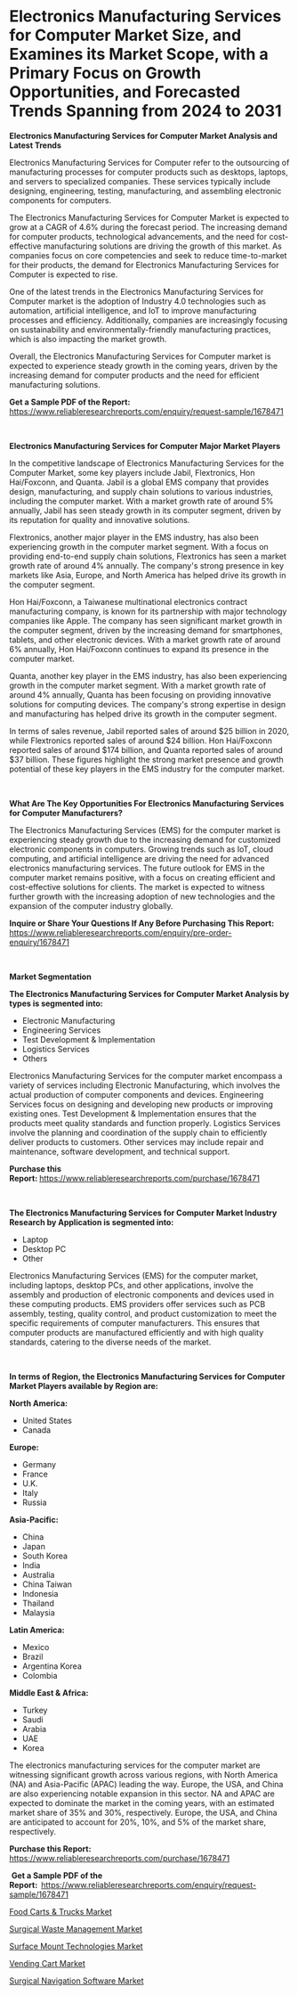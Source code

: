 <p><h1>Electronics Manufacturing Services for Computer Market Size, and Examines its Market Scope, with a Primary Focus on Growth Opportunities, and Forecasted Trends Spanning from 2024 to 2031</h1></p><p><strong>Electronics Manufacturing Services for Computer Market Analysis and Latest Trends</strong></p>
<p><p>Electronics Manufacturing Services for Computer refer to the outsourcing of manufacturing processes for computer products such as desktops, laptops, and servers to specialized companies. These services typically include designing, engineering, testing, manufacturing, and assembling electronic components for computers.</p><p>The Electronics Manufacturing Services for Computer Market is expected to grow at a CAGR of 4.6% during the forecast period. The increasing demand for computer products, technological advancements, and the need for cost-effective manufacturing solutions are driving the growth of this market. As companies focus on core competencies and seek to reduce time-to-market for their products, the demand for Electronics Manufacturing Services for Computer is expected to rise.</p><p>One of the latest trends in the Electronics Manufacturing Services for Computer market is the adoption of Industry 4.0 technologies such as automation, artificial intelligence, and IoT to improve manufacturing processes and efficiency. Additionally, companies are increasingly focusing on sustainability and environmentally-friendly manufacturing practices, which is also impacting the market growth.</p><p>Overall, the Electronics Manufacturing Services for Computer market is expected to experience steady growth in the coming years, driven by the increasing demand for computer products and the need for efficient manufacturing solutions.</p></p>
<p><strong>Get a Sample PDF of the Report:&nbsp;</strong> <a href="https://www.reliableresearchreports.com/enquiry/request-sample/1678471">https://www.reliableresearchreports.com/enquiry/request-sample/1678471</a></p>
<p>&nbsp;</p>
<p><strong>Electronics Manufacturing Services for Computer Major Market Players</strong></p>
<p><p>In the competitive landscape of Electronics Manufacturing Services for the Computer Market, some key players include Jabil, Flextronics, Hon Hai/Foxconn, and Quanta. Jabil is a global EMS company that provides design, manufacturing, and supply chain solutions to various industries, including the computer market. With a market growth rate of around 5% annually, Jabil has seen steady growth in its computer segment, driven by its reputation for quality and innovative solutions.</p><p>Flextronics, another major player in the EMS industry, has also been experiencing growth in the computer market segment. With a focus on providing end-to-end supply chain solutions, Flextronics has seen a market growth rate of around 4% annually. The company's strong presence in key markets like Asia, Europe, and North America has helped drive its growth in the computer segment.</p><p>Hon Hai/Foxconn, a Taiwanese multinational electronics contract manufacturing company, is known for its partnership with major technology companies like Apple. The company has seen significant market growth in the computer segment, driven by the increasing demand for smartphones, tablets, and other electronic devices. With a market growth rate of around 6% annually, Hon Hai/Foxconn continues to expand its presence in the computer market.</p><p>Quanta, another key player in the EMS industry, has also been experiencing growth in the computer market segment. With a market growth rate of around 4% annually, Quanta has been focusing on providing innovative solutions for computing devices. The company's strong expertise in design and manufacturing has helped drive its growth in the computer segment.</p><p>In terms of sales revenue, Jabil reported sales of around $25 billion in 2020, while Flextronics reported sales of around $24 billion. Hon Hai/Foxconn reported sales of around $174 billion, and Quanta reported sales of around $37 billion. These figures highlight the strong market presence and growth potential of these key players in the EMS industry for the computer market.</p></p>
<p>&nbsp;</p>
<p><strong>What Are The Key Opportunities For Electronics Manufacturing Services for Computer Manufacturers?</strong></p>
<p><p>The Electronics Manufacturing Services (EMS) for the computer market is experiencing steady growth due to the increasing demand for customized electronic components in computers. Growing trends such as IoT, cloud computing, and artificial intelligence are driving the need for advanced electronics manufacturing services. The future outlook for EMS in the computer market remains positive, with a focus on creating efficient and cost-effective solutions for clients. The market is expected to witness further growth with the increasing adoption of new technologies and the expansion of the computer industry globally.</p></p>
<p><strong>Inquire or Share Your Questions If Any Before Purchasing This Report:</strong> <a href="https://www.reliableresearchreports.com/enquiry/pre-order-enquiry/1678471">https://www.reliableresearchreports.com/enquiry/pre-order-enquiry/1678471</a></p>
<p>&nbsp;</p>
<p><strong>Market Segmentation</strong></p>
<p><strong>The Electronics Manufacturing Services for Computer Market Analysis by types is segmented into:</strong></p>
<p><ul><li>Electronic Manufacturing</li><li>Engineering Services</li><li>Test Development & Implementation</li><li>Logistics Services</li><li>Others</li></ul></p>
<p><p>Electronics Manufacturing Services for the computer market encompass a variety of services including Electronic Manufacturing, which involves the actual production of computer components and devices. Engineering Services focus on designing and developing new products or improving existing ones. Test Development & Implementation ensures that the products meet quality standards and function properly. Logistics Services involve the planning and coordination of the supply chain to efficiently deliver products to customers. Other services may include repair and maintenance, software development, and technical support.</p></p>
<p><strong>Purchase this Report:&nbsp;</strong><a href="https://www.reliableresearchreports.com/purchase/1678471">https://www.reliableresearchreports.com/purchase/1678471</a></p>
<p>&nbsp;</p>
<p><strong>The Electronics Manufacturing Services for Computer Market Industry Research by Application is segmented into:</strong></p>
<p><ul><li>Laptop</li><li>Desktop PC</li><li>Other</li></ul></p>
<p><p>Electronics Manufacturing Services (EMS) for the computer market, including laptops, desktop PCs, and other applications, involve the assembly and production of electronic components and devices used in these computing products. EMS providers offer services such as PCB assembly, testing, quality control, and product customization to meet the specific requirements of computer manufacturers. This ensures that computer products are manufactured efficiently and with high quality standards, catering to the diverse needs of the market.</p></p>
<p>&nbsp;</p>
<p><strong>In terms of Region, the Electronics Manufacturing Services for Computer Market Players available by Region are:</strong></p>
<p>
    <p> <strong> North America: </strong>
        <ul>
            <li>United States</li>
            <li>Canada</li>
        </ul>
        </p> 
    <p> <strong> Europe: </strong>
        <ul>
            <li>Germany</li>
            <li>France</li>
            <li>U.K.</li>
            <li>Italy</li>
            <li>Russia</li>
        </ul>
        </p> 
    <p> <strong> Asia-Pacific: </strong>
        <ul>
            <li>China</li>
            <li>Japan</li>
            <li>South Korea</li>
            <li>India</li>
            <li>Australia</li>
            <li>China Taiwan</li>
            <li>Indonesia</li>
            <li>Thailand</li>
            <li>Malaysia</li>
        </ul>
        </p> 
    <p> <strong> Latin America: </strong>
        <ul>
            <li>Mexico</li>
            <li>Brazil</li>
            <li>Argentina Korea</li>
            <li>Colombia</li>
        </ul>
        </p> 
    <p> <strong> Middle East & Africa: </strong>
        <ul>
            <li>Turkey</li>
            <li>Saudi</li>
            <li>Arabia</li>
            <li>UAE</li>
            <li>Korea</li>
        </ul>
    </p>
    </p>
<p><p>The electronics manufacturing services for the computer market are witnessing significant growth across various regions, with North America (NA) and Asia-Pacific (APAC) leading the way. Europe, the USA, and China are also experiencing notable expansion in this sector. NA and APAC are expected to dominate the market in the coming years, with an estimated market share of 35% and 30%, respectively. Europe, the USA, and China are anticipated to account for 20%, 10%, and 5% of the market share, respectively.</p></p>
<p><strong>Purchase this Report: </strong><a href="https://www.reliableresearchreports.com/purchase/1678471">https://www.reliableresearchreports.com/purchase/1678471</a></p>
<p>&nbsp;<strong>Get a Sample PDF of the Report:&nbsp;&nbsp;</strong><a href="https://www.reliableresearchreports.com/enquiry/request-sample/1678471">https://www.reliableresearchreports.com/enquiry/request-sample/1678471</a></p>
<p><strong></strong></p>
<p><p><a href="https://github.com/lababdou/Market-Research-Report-List-2/blob/main/food-carts-trucks-market.md">Food Carts & Trucks Market</a></p><p><a href="https://medium.com/@nicholasdean856/surgical-waste-management-market-competitive-analysis-market-trends-and-forecast-to-2031-98d08929babd">Surgical Waste Management Market</a></p><p><a href="https://medium.com/@arelystamm545/surface-mount-technologies-market-size-market-outlook-and-market-forecast-2024-to-2031-70d1804655fe">Surface Mount Technologies Market</a></p><p><a href="https://github.com/derrinmiltonellis35gcl/Market-Research-Report-List-1/blob/main/vending-cart-market.md">Vending Cart Market</a></p><p><a href="https://medium.com/@nicholasdean856/analyzing-surgical-navigation-software-market-global-industry-perspective-and-forecast-2024-to-a7d66b27a02f">Surgical Navigation Software Market</a></p></p>